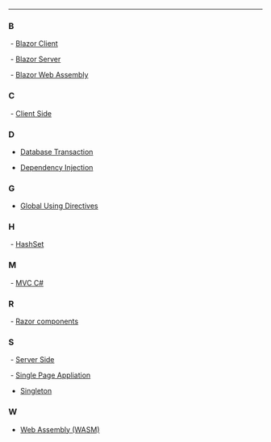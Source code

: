 ***

### B

 - [Blazor Client](https://github.com/lucasmenke/notes/blob/main/dictionary/BlazorClient.md)

 - [Blazor Server](https://github.com/lucasmenke/notes/blob/main/dictionary/BlazorServer.md)

 - [Blazor Web Assembly](https://github.com/lucasmenke/notes/blob/main/dictionary/BlazorWebAssembly.md)

### C

 - [Client Side](https://github.com/lucasmenke/notes/blob/main/dictionary/ClientSide.md)

### D

- [Database Transaction](https://github.com/lucasmenke/notes/blob/main/dictionary/DeatabaseTransaction.md)

- [Dependency Injection](https://github.com/lucasmenke/notes/blob/main/dictionary/DependencyInjection.md)

### G

- [Global Using Directives](https://github.com/lucasmenke/notes/blob/main/dictionary/GlobalUsingDirective.md)

### H

 - [HashSet](https://github.com/lucasmenke/notes/blob/main/dictionary/HashSet.md)

### M

 - [MVC C#](https://github.com/lucasmenke/notes/blob/main/dictionary/MVCCSharp.md)

### R

 - [Razor components](https://github.com/lucasmenke/notes/blob/main/dictionary/RazorComponents.md)

### S

 - [Server Side](https://github.com/lucasmenke/notes/blob/main/dictionary/ServerSide.md)

 - [Single Page Appliation](https://github.com/lucasmenke/notes/blob/main/dictionary/SinglePageApplication.md)

- [Singleton](https://github.com/lucasmenke/notes/blob/main/dictionary/Singleton.md)

### W

- [Web Assembly (WASM)](https://github.com/lucasmenke/notes/blob/main/dictionary/WebAssembly.md)